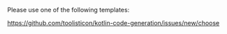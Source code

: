 Please use one of the following templates:

https://github.com/toolisticon/kotlin-code-generation/issues/new/choose
